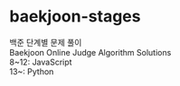 # baekjoon-stages
백준 단계별 문제 풀이
<br>
Baekjoon Online Judge Algorithm Solutions
<br>
8\~12: JavaScript
<br>
13\~: Python